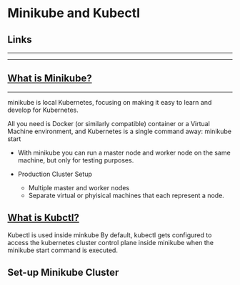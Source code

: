 # Minikube and Kubectl

## Links
---

---

## [What is Minikube?](https://minikube.sigs.k8s.io/docs/start/)
---
minikube is local Kubernetes, focusing on making it easy to learn and develop for Kubernetes.

All you need is Docker (or similarly compatible) container or a Virtual Machine environment, and Kubernetes is a single command away: minikube start

- With minikube you can run a master node and worker node on the same machine, but only for testing purposes.

- Production Cluster Setup

    - Multiple master and worker nodes
    - Separate virtual or phyisical machines that each represent a node.

## [What is Kubctl?](https://minikube.sigs.k8s.io/docs/handbook/kubectl/)

Kubectl is used inside minkube
By default, kubectl gets configured to access the kubernetes cluster control plane inside minikube when the minikube start command is executed.

## Set-up Minikube Cluster